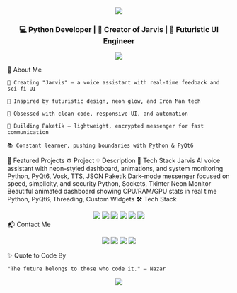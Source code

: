 <div align="center"> <img src="https://capsule-render.vercel.app/api?type=waving&color=0fffc1&height=180&section=header&text=Hi%20I'm%20Nazar&fontSize=45&fontColor=0d1117" /> </div> <h3 align="center">💻 Python Developer | 🤖 Creator of Jarvis | 🎨 Futuristic UI Engineer</h3> <p align="center"> <img src="https://readme-typing-svg.herokuapp.com?color=00FFF0&center=true&vCenter=true&lines=🚀+Automating+Life+with+Code;🎯+Crafting+Neon+Interfaces;🧠+Building+Jarvis;🔒+Developing+Paket%C3%ADk+Messenger" /> </p>
🧠 About Me

    🤖 Creating "Jarvis" — a voice assistant with real-time feedback and sci-fi UI

    🌌 Inspired by futuristic design, neon glow, and Iron Man tech

    🧼 Obsessed with clean code, responsive UI, and automation

    💬 Building Paketík — lightweight, encrypted messenger for fast communication

    📚 Constant learner, pushing boundaries with Python & PyQt6

🚀 Featured Projects
⚙️ Project	💡 Description	🧰 Tech Stack
Jarvis	AI voice assistant with neon-styled dashboard, animations, and system monitoring	Python, PyQt6, Vosk, TTS, JSON
Paketík	Dark-mode messenger focused on speed, simplicity, and security	Python, Sockets, Tkinter
Neon Monitor	Beautiful animated dashboard showing CPU/RAM/GPU stats in real time	Python, PyQt6, Threading, Custom Widgets
🛠️ Tech Stack
<div align="center"> <img src="https://img.shields.io/badge/Python-3670A0?style=for-the-badge&logo=python&logoColor=ffdd54" /> <img src="https://img.shields.io/badge/PyQt6-41CD52?style=for-the-badge&logo=qt&logoColor=white" /> <img src="https://img.shields.io/badge/JSON-5E5C5C?style=for-the-badge&logo=json&logoColor=white" /> <img src="https://img.shields.io/badge/Vosk-202124?style=for-the-badge&logo=vosk&logoColor=0fffc1" /> <img src="https://img.shields.io/badge/Linux-FCC624?style=for-the-badge&logo=linux&logoColor=000" /> <img src="https://img.shields.io/badge/Git-F05032?style=for-the-badge&logo=git&logoColor=white" /> </div>
📬 Contact Me
<p align="center"> <a href="https://t.me/Nazar1Kazakov"><img src="https://img.shields.io/badge/Telegram-2CA5E0?style=for-the-badge&logo=telegram&logoColor=white"/></a> <a href="mailto:kazakov.2000.nazar@gmail.com"><img src="https://img.shields.io/badge/Email-D14836?style=for-the-badge&logo=gmail&logoColor=white"/></a> <a href="https://github.com/Nazar1Kazakov"><img src="https://img.shields.io/badge/GitHub-0D1117?style=for-the-badge&logo=github&logoColor=white"/></a> <a><img src="https://img.shields.io/badge/Discord-yaloshkka-5865F2?style=for-the-badge&logo=discord&logoColor=white"/></a> </p>
✨ Quote to Code By

    "The future belongs to those who code it." — Nazar

<div align="center"> <img src="https://capsule-render.vercel.app/api?type=waving&color=0fffc1&height=120&section=footer"/> </div> 
